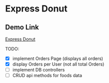 # Express Donut

## Demo Link

[Express Donut](https://expressdonut.onrender.com)

TODO:

- [x] implement Orders Page (displays all orders)
- [x] display Orders per User (not all total Orders)
- [ ] implement DB controllers
- [ ] CRUD api methods for foods data
